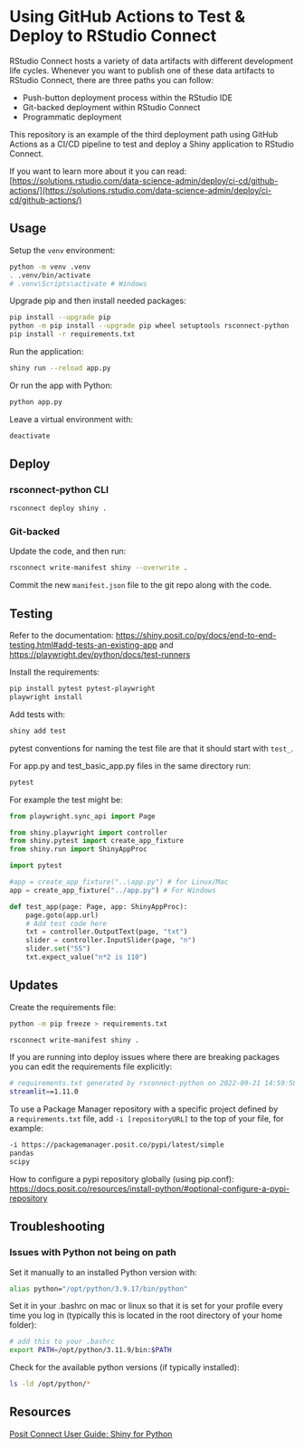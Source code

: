 # Using GitHub Actions to Test & Deploy to RStudio Connect

RStudio Connect hosts a variety of data artifacts with different development 
life cycles. Whenever you want to publish one of these data artifacts to RStudio 
Connect, there are three paths you can follow:

 - Push-button deployment process within the RStudio IDE
 - Git-backed deployment within RStudio Connect
 - Programmatic deployment

This repository is an example of the third deployment path using GitHub Actions as
a CI/CD pipeline to test and deploy a Shiny application to RStudio Connect. 

If you want to learn more about it you can read: [https://solutions.rstudio.com/data-science-admin/deploy/ci-cd/github-actions/](https://solutions.rstudio.com/data-science-admin/deploy/ci-cd/github-actions/)

## Usage

Setup the `venv` environment:

```bash
python -m venv .venv
. .venv/bin/activate
# .venv\Scripts\activate # Windows
```

Upgrade pip and then install needed packages:

```bash
pip install --upgrade pip
python -m pip install --upgrade pip wheel setuptools rsconnect-python
pip install -r requirements.txt
```

Run the application:

```bash
shiny run --reload app.py
```

Or run the app with Python: 

```bash
python app.py
```

Leave a virtual environment with:

```bash
deactivate
```

## Deploy

### rsconnect-python CLI

```bash
rsconnect deploy shiny .
```

### Git-backed

Update the code, and then run:

```bash
rsconnect write-manifest shiny --overwrite .
```

Commit the new `manifest.json` file to the git repo along with the code.

## Testing 

Refer to the documentation: <https://shiny.posit.co/py/docs/end-to-end-testing.html#add-tests-an-existing-app> and <https://playwright.dev/python/docs/test-runners> 

Install the requirements: 

```bash
pip install pytest pytest-playwright
playwright install
```

Add tests with: 

```bash
shiny add test
```

pytest conventions for naming the test file are that it should start with `test_`. 

For app.py and test_basic_app.py files in the same directory run: 

```bash
pytest
```

For example the test might be: 

```python
from playwright.sync_api import Page

from shiny.playwright import controller
from shiny.pytest import create_app_fixture
from shiny.run import ShinyAppProc

import pytest

#app = create_app_fixture("..\app.py") # for Linux/Mac
app = create_app_fixture("../app.py") # For Windows

def test_app(page: Page, app: ShinyAppProc):
    page.goto(app.url)
    # Add test code here
    txt = controller.OutputText(page, "txt")
    slider = controller.InputSlider(page, "n")
    slider.set("55")
    txt.expect_value("n*2 is 110")
```

## Updates

Create the requirements file:

```bash
python -m pip freeze > requirements.txt
```

```bash
rsconnect write-manifest shiny .
```

If you are running into deploy issues where there are breaking packages you can edit the requirements file explicitly: 

```bash
# requirements.txt generated by rsconnect-python on 2022-09-21 14:59:58.865441
streamlit==1.11.0
```

To use a Package Manager repository with a specific project defined by a `requirements.txt` file, add `-i [repositoryURL]` to the top of your file, for example:

```bash
-i https://packagemanager.posit.co/pypi/latest/simple
pandas
scipy
```

How to configure a pypi repository globally (using pip.conf): 
<https://docs.posit.co/resources/install-python/#optional-configure-a-pypi-repository>

## Troubleshooting

### Issues with Python not being on path

Set it manually to an installed Python version with: 

```bash
alias python="/opt/python/3.9.17/bin/python"
```

Set it in your .bashrc on mac or linux so that it is set for your profile every time you log in (typically this is located in the root directory of your home folder): 

```bash
# add this to your .bashrc
export PATH=/opt/python/3.11.9/bin:$PATH
```

Check for the available python versions (if typically installed): 

```bash
ls -ld /opt/python/*
```

## Resources

[Posit Connect User Guide: Shiny for Python](https://docs.posit.co/connect/user/shiny-python/)
